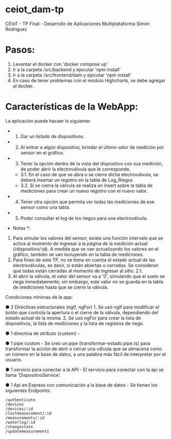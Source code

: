 # ceiot_dam-tp
CEIoT - TP Final - Desarrollo de Aplicaciones Multiplataforma
Simón Rodríguez


# Pasos:

1. Levantar el docker con 'docker compose up'
2. Ir a la carpeta /src/backend y ejecutar 'npm install'
3. Ir a la carpeta /src/frontend/dam y ejecutar 'npm install'
4. En caso de tener problemas con el módulo Highcharts, se debe agregar al docker.


# Características de la WebApp:

La aplicación puede hacaer lo siguiente:
* 1. Dar un listado de dispositivos.
* 2. Al entrar a algún dispositivo, brindar el último valor de medición por sensor en el gráfico.
* 3. Tener la opción dentro de la vista del dispositivo con sus medición, de poder abrir la electroválvula que le corresponde. 
   * 3.1. En el caso de que se abra o se cierre dicha electroválvula, se deberá insertar un registro en la tabla de Log_Riegos
   * 3.2. Si se cierra la válvula se realiza un insert sobre la tabla de mediciones para crear un nuevo registro con el nuevo valor.
* 4. Tener otra opción que permita ver todas las mediciones de ese sensor como una tabla.
* 5. Poder consultar el log de los riegos para una electroválvula.

* Notas *: 
1. Para simular los valores del sensor, existe una función intervalo que se activa al momento de ingresar a la página de la medición actual (/dispositivo/:id). A medida que se van actualizando los valores en el gráfico, también se van incluyendo en la tabla de mediciones.
2. Para fines de este TP, no se toma en cuenta el estado actual de las electroválvulas, es decir, si están abiertas o cerradas. Se consideran que todas están cerradas al momento de ingresar al sitio.
    2.1. 
3. Al abrir la válvula, el valor del sensor va a '0', simulando que el suelo se riega inmediatamente; sin embargo, este valor no se guarda en la tabla de mediciones hasta que se cierre la válvula.



Condiciones mínimas de la app:

● 2 Directivas estructurales (ngIf, ngFor)
    1. Se usó ngIf para modificar el botón que controla la apertura o el cierre de la válvula, dependiendo del estado actual de la misma.
    2. Se usó ngFor para crear la lista de dispositivos, la lista de mediciones y la lista de registros de riego.

● 1 directiva de atributo (custom)
    - 

● 1 pipe custom
    - Se creo un pipe (transformar-estado.pipe.ts) para transformar la acción de abrir o cerrar una válvula que se almacena como un número en la base de datos, a una palabra más fácil de interpretar por el usuario.

● 1 servicio para conectar a la API
    - El servicio para conectar con la api se llama 'DispositivoService'.

● 1 Api en Express con comunicación a la base de datos
    - Se tienen los siguientes Endpoints:

    /authenticate
    /devices
    /devices/:id
    /lastmeasurement/:id
    /measurements/:id
    /waterlog/:id
    /changestate
    /updatemeasurements



